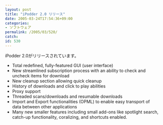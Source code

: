 ```yaml
---
layout: post
title: "iPodder 2.0 リリース"
date: 2005-03-24T17:54:36+09:00
categories:
- ソフトウェア
permalink: /2005/03/520/
catch: 
id: 530
---
```

iPodder 2.0がリリースされています。

- Total redefined, fully-featured GUI (user interface)  
- New streamlined subscription process with an ability to check and uncheck items for download 
- New cleanup section allowing quick cleanup  
- History of downloads and click to play abilities 
- Proxy support 
- Threaded scans/downloads and resumable downloads 
- Import and Export functionalities (OPML) to enable easy transport of data between other applications 
- Many new smaller features including small add-ons like spotlight search, catch-up functionality, coralizing, and shortcuts enabled.